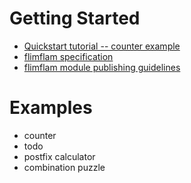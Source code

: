 
# Getting Started

- [Quickstart tutorial -- counter example](/tutorials/quick-start-counter.md)
- [flimflam specification](/specification.md)
- [flimflam module publishing guidelines](/guidelines.md)

# Examples
- counter
- todo
- postfix calculator
- combination puzzle
